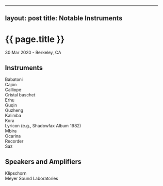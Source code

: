  ---
layout: post
title: Notable Instruments
---

{{ page.title }}
================

<p class="meta">30 Mar 2020 - Berkeley, CA</p>

## Instruments
Babatoni  
Cajón  
Calliope  
Cristal baschet  
Erhu  
Guqin  
Guzheng  
Kalimba  
Kora  
Lyricon (e.g., Shadowfax Album 1982)  
Mbira  
Ocarina  
Recorder  
Saz

## Speakers and Amplifiers
Klipschorn  
Meyer Sound Laboratories